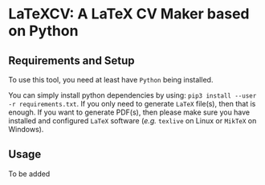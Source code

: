 # LaTeXCV: A LaTeX CV Maker based on Python

## Requirements and Setup

To use this tool, you need at least have `Python` being installed.

You can simply install python dependencies by using: `pip3 install --user -r requirements.txt`. If you only need to generate `LaTeX` file(s), then that is enough. If you want to generate PDF(s), then please make sure you have installed and configured `LaTeX` software (_e.g._ `texlive` on Linux or `MikTeX` on Windows).

## Usage

To be added


